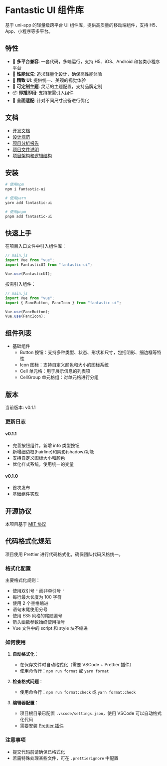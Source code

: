 # Fantastic UI 组件库

基于 uni-app 的轻量级跨平台 UI 组件库，提供高质量的移动端组件，支持 H5、App、小程序等多平台。

## 特性

-   🌈 **多平台兼容**: 一套代码，多端运行，支持 H5、iOS、Android 和各类小程序平台
-   🚀 **性能优先**: 追求轻量化设计，确保高性能体验
-   💎 **精致 UI**: 提供统一、美观的视觉体验
-   🧩 **可定制主题**: 灵活的主题配置，支持品牌定制
-   📦 **即插即用**: 支持按需引入组件
-   📱 **全面适配**: 针对不同尺寸设备进行优化

## 文档

- [开发文档](docs/README.md)
- [设计规范](docs/core/design.md)
- [项目分析报告](docs/core/project-analysis.md)
- [项目文件说明](docs/core/project-files.md)
- [项目架构和逻辑结构](docs/core/project-architecture.md)

## 安装

```bash
# 使用npm
npm i fantastic-ui

# 使用yarn
yarn add fantastic-ui

# 使用pnpm
pnpm add fantastic-ui
```

## 快速上手

在项目入口文件中引入组件库：

```js
// main.js
import Vue from "vue";
import FantasticUI from "fantastic-ui";

Vue.use(FantasticUI);
```

按需引入组件：

```js
// main.js
import Vue from "vue";
import { FancButton, FancIcon } from "fantastic-ui";

Vue.use(FancButton);
Vue.use(FancIcon);
```

## 组件列表

-   基础组件
    -   Button 按钮：支持多种类型、状态、形状和尺寸，包括阴影、细边框等特性
    -   Icon 图标：支持自定义颜色和大小的图标系统
    -   Cell 单元格：用于展示信息的列表项
    -   CellGroup 单元格组：对单元格进行分组

## 版本

当前版本: v0.1.1

### 更新日志

#### v0.1.1

-   完善按钮组件，新增 info 类型按钮
-   新增细边框(hairline)和阴影(shadow)功能
-   支持自定义图标大小和颜色
-   优化样式系统，使用统一的变量

#### v0.1.0

-   首次发布
-   基础组件实现

## 开源协议

本项目基于 [MIT 协议](LICENSE)

## 代码格式化规范

项目使用 Prettier 进行代码格式化，确保团队代码风格统一。

### 格式化配置

主要格式化规则：
- 使用双引号 `"` 而非单引号 `'`
- 每行最大长度为 100 字符
- 使用 2 个空格缩进
- 语句末尾使用分号
- 使用 ES5 风格的尾随逗号
- 箭头函数参数始终使用括号
- Vue 文件中的 script 和 style 块不缩进

### 如何使用

1. **自动格式化**：
   - 在保存文件时自动格式化（需要 VSCode + Prettier 插件）
   - 使用命令行：`npm run format` 或 `yarn format`

2. **检查格式问题**：
   - 使用命令行：`npm run format:check` 或 `yarn format:check`

3. **编辑器配置**：
   - 项目根目录已配置 `.vscode/settings.json`，使用 VSCode 可以自动格式化代码
   - 需要安装 [Prettier 插件](https://marketplace.visualstudio.com/items?itemName=esbenp.prettier-vscode)

### 注意事项

- 提交代码前请确保已格式化
- 若需特殊处理某些文件，可在 `.prettierignore` 中配置
